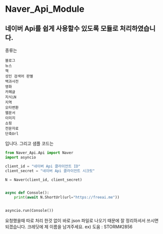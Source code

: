 # Naver_Api_Module

## 네이버 Api를 쉽게 사용할수 있도록 모듈로 처리하였습니다.

종류는
```
블로그
뉴스
책
성인 검색어 판별
백과사전
영화
카페글
지식iN
지역
오타변환
웹문서
이미지
쇼핑
전문자료
단축Url
```
입니다. 그리고 샘플 코드는
```py
from Naver_Api.Api import Naver
import asyncio

client_id = "네이버 Api 클라이언트 ID"
client_secret = "네이버 Api 클라이언트 시크릿"

N = Naver(client_id, client_secret)


async def Console():
    print(await N.ShortUrl(url="https://freeai.me"))


asyncio.run(Console())
```
요청했을때 따로 처리 한것 없이 바로 json 파일로 나오기 때문에 잘 정리하셔서 쓰시면 되겠습니다.
크레딧에 제 이름을 남겨주세요.
ex) 도움 : STORM#2856